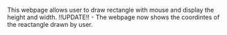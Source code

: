 This webpage allows user to draw rectangle with mouse and display the height and width.
!!UPDATE!! - The webpage now shows the coordintes of the reactangle drawn by user.